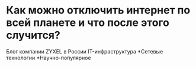 # Как можно отключить интернет по всей планете и что после этого случится?
Блог компании ZYXEL в России IT-инфраструктура *Сетевые технологии *Научно-популярное
